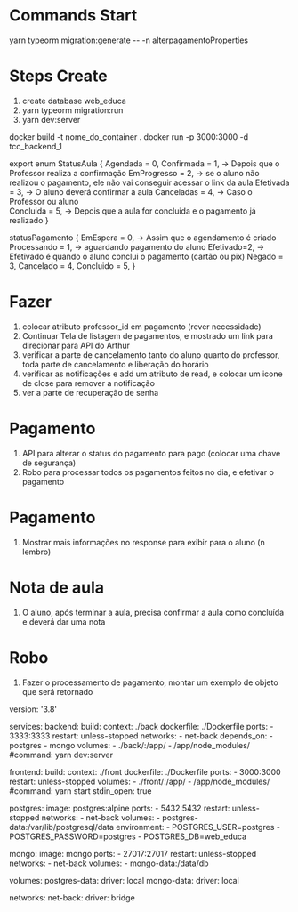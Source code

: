 # Commands Start 
yarn typeorm migration:generate -- -n alterpagamentoProperties

# Steps Create
1. create database web_educa
2. yarn typeorm migration:run
3. yarn dev:server


docker build -t nome_do_container .
docker run -p 3000:3000 -d tcc_backend_1


export enum StatusAula {
  Agendada = 0,
  Confirmada = 1, -> Depois que o Professor realiza a confirmação
  EmProgresso = 2, -> se o aluno não realizou o pagamento, ele não vai conseguir acessar o link da aula
  Efetivada = 3, -> O aluno deverá confirmar a aula 
  Canceladas = 4, -> Caso o Professor ou aluno  
  Concluida = 5, -> Depois que a aula for concluida e o pagamento já realizado
}

statusPagamento {
  EmEspera = 0, -> Assim que o agendamento é criado
  Processando = 1, -> aguardando pagamento do aluno
  Efetivado=2, -> Efetivado é quando o aluno conclui o pagamento (cartão ou pix)
  Negado = 3,
  Cancelado = 4,
  Concluido = 5,
}

# Fazer
1. colocar atributo professor_id em pagamento (rever necessidade)
2. Continuar Tela de listagem de pagamentos, e mostrado um link para direcionar para API do Arthur
3. verificar a parte de cancelamento tanto do aluno quanto do professor, toda parte de cancelamento e liberação do horário
4. verificar as notificações e add um atributo de read, e colocar um icone de close para remover a notificação
5. ver a parte de recuperação de senha

# Pagamento
1. API para alterar o status do pagamento para pago (colocar uma chave de segurança)
2. Robo para processar todos os pagamentos feitos no dia, e efetivar o pagamento


# Pagamento
1. Mostrar mais informações no response para exibir para o aluno (n lembro)

# Nota de aula
1. O aluno, após terminar a aula, precisa confirmar a aula como concluída e deverá dar uma nota


# Robo
1. Fazer o processamento de pagamento, montar um exemplo de objeto que será retornado






version: '3.8'

services:
  backend:
    build:
      context: ./back
      dockerfile: ./Dockerfile
    ports:
      - 3333:3333
    restart: unless-stopped
    networks:
      - net-back
    depends_on:
      - postgres
      - mongo
    volumes:
      - ./back/:/app/
      - /app/node_modules/
    #command: yarn dev:server

  frontend:
    build:
      context: ./front
      dockerfile: ./Dockerfile
    ports:
      - 3000:3000
    restart: unless-stopped
    volumes:
      - ./front/:/app/
      - /app/node_modules/
    #command: yarn start
    stdin_open: true

  postgres:
    image: postgres:alpine
    ports:
      - 5432:5432
    restart: unless-stopped
    networks:
      - net-back
    volumes:
      - postgres-data:/var/lib/postgresql/data
    environment:
      - POSTGRES_USER=postgres
      - POSTGRES_PASSWORD=postgres
      - POSTGRES_DB=web_educa

  mongo:
    image: mongo
    ports:
      - 27017:27017
    restart: unless-stopped
    networks:
      - net-back
    volumes:
      - mongo-data:/data/db

volumes:
  postgres-data:
    driver: local
  mongo-data:
    driver: local

networks:
  net-back:
    driver: bridge
